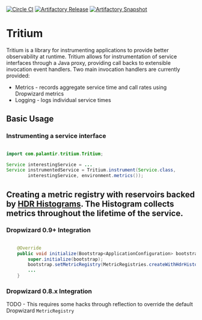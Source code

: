 [![Circle CI](https://circle.palantir.build/gh/elements/tritium.svg?style=svg)](https://circle.palantir.build/gh/elements/tritium)
[![Artifactory Release](https://shields.palantir.build/artifactory/internal-jar-release/release/com.palantir.tritium/tritium-lib/svg)](https://artifactory.palantir.build/artifactory/webapp/#/artifacts/browse/tree/General/internal-jar-release/com/palantir/tritium/tritium-lib)
[![Artifactory Snapshot](https://shields.palantir.build/artifactory/internal-jar-snapshot/snapshot/com.palantir.tritium/tritium-lib/svg)](https://artifactory.palantir.build/artifactory/webapp/#/artifacts/browse/tree/General/internal-jar-snapshot/com/palantir/tritium/tritium-lib)

# Tritium

Tritium is a library for instrumenting applications  to provide better
observability at runtime. Tritium allows for instrumentation of service
interfaces through a Java proxy, providing call backs to extensible invocation
event handlers. Two main invocation handlers are currently provided:

* Metrics - records aggregate service time and call rates using Dropwizard metrics
* Logging - logs individual service times

## Basic Usage

### Instrumenting a service interface

```java

import com.palantir.tritium.Tritium;

Service interestingService = ...
Service instrumentedService = Tritium.instrument(Service.class,
        interestingService, environment.metrics());
```


## Creating a metric registry with reservoirs backed by [HDR Histograms](http://hdrhistogram.org/). The Histogram collects metrics throughout the lifetime of the service.

### Dropwizard 0.9+ Integration

```java

    @Override
    public void initialize(Bootstrap<ApplicationConfiguration> bootstrap) {
        super.initialize(bootstrap);
        bootstrap.setMetricRegistry(MetricRegistries.createWithHdrHistogramReservoirs());
        ...
    }
```

### Dropwizard 0.8.x Integration

TODO - This requires some hacks through reflection to override the default Dropwizard `MetricRegistry`

